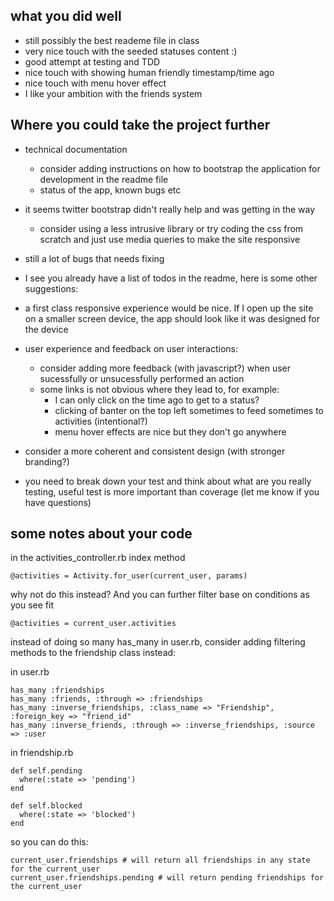 
what you did well
-----------------

* still possibly the best reademe file in class
* very nice touch with the seeded statuses content :)
* good attempt at testing and TDD
* nice touch with showing human friendly timestamp/time ago
* nice touch with menu hover effect
* I like your ambition with the friends system

Where you could take the project further
----------------------------------------

* technical documentation
  - consider adding instructions on how to bootstrap the application for development in the readme file
  - status of the app, known bugs etc

* it seems twitter bootstrap didn't really help and was getting in the way
  - consider using a less intrusive library or try coding the css from scratch and just use media queries to make the site responsive

* still a lot of bugs that needs fixing

* I see you already have a list of todos in the readme, here is some other suggestions:
* a first class responsive experience would be nice. If I open up the site on a smaller screen device, the app should look like it was designed for the device
* user experience and feedback on user interactions:
  - consider adding more feedback (with javascript?) when user sucessfully or unsucessfully performed an action  
  - some links is not obvious where they lead to, for example:
    - I can only click on the time ago to get to a status? 
    - clicking of banter on the top left sometimes to feed sometimes to activities (intentional?)
    - menu hover effects are nice but they don't go anywhere

* consider a more coherent and consistent design (with stronger branding?) 
* you need to break down your test and think about what are you really testing, useful test is more important than coverage (let me know if you have questions)

some notes about your code
---------------------------

in the activities_controller.rb index method

    @activities = Activity.for_user(current_user, params)

why not do this instead? And you can further filter base on conditions as you see fit

    @activities = current_user.activities

instead of doing so many has_many in user.rb, consider adding filtering methods to the friendship class instead:

in user.rb

    has_many :friendships
    has_many :friends, :through => :friendships
    has_many :inverse_friendships, :class_name => "Friendship", :foreign_key => "friend_id"
    has_many :inverse_friends, :through => :inverse_friendships, :source => :user

in friendship.rb

    def self.pending
      where(:state => 'pending')
    end

    def self.blocked
      where(:state => 'blocked')
    end

so you can do this:

    current_user.friendships # will return all friendships in any state for the current_user
    current_user.friendships.pending # will return pending friendships for the current_user



